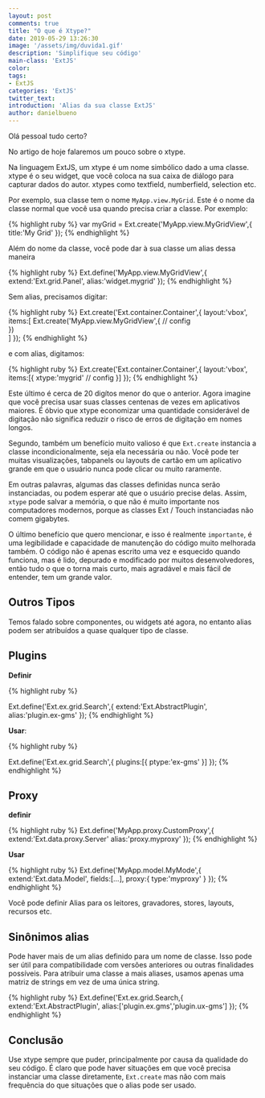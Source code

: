 ```yaml
---
layout: post
comments: true
title: "O que é Xtype?"
date: 2019-05-29 13:26:30
image: '/assets/img/duvida1.gif'
description: 'Simplifique seu código'
main-class: 'ExtJS'
color:
tags: 
- ExtJS
categories: 'ExtJS'
twitter_text:
introduction: 'Alias da sua classe ExtJS'
author: danielbueno
---
```


Olá pessoal tudo certo?

No artigo de hoje falaremos um pouco sobre o xtype.

Na linguagem ExtJS, um xtype é um nome simbólico dado a uma classe. xtype é o seu widget, que você coloca na sua caixa de diálogo para capturar dados do autor. xtypes como textfield, numberfield, selection etc.

Por exemplo, sua classe tem o nome `MyApp.view.MyGrid`. Este é o nome da classe normal que você usa quando precisa criar a classe. Por exemplo:

{% highlight ruby %}
var myGrid = Ext.create('MyApp.view.MyGridView',{
   title:'My Grid' 
});
{% endhighlight %}

Além do nome da classe, você pode dar à sua classe um alias dessa maneira

{% highlight ruby %}
Ext.define('MyApp.view.MyGridView',{
     extend:'Ext.grid.Panel',
     alias:'widget.mygrid'
});
{% endhighlight %}

Sem alias, precisamos digitar:

{% highlight ruby %}
Ext.create('Ext.container.Container',{
     layout:'vbox', 
     items:[
        Ext.create('MyApp.view.MyGridView',{
            // config            
        })   
    ]
});
{% endhighlight %}

e com alias, digitamos:

{% highlight ruby %}
Ext.create('Ext.container.Container',{
     layout:'vbox',
     items:[{
        xtype:'mygrid'
        // config
    }]
});
{% endhighlight %}

Este último é cerca de 20 digítos menor do que o anterior. Agora imagine que você precisa usar suas classes centenas de vezes em aplicativos maiores. É óbvio que xtype economizar uma quantidade considerável de digitação não significa reduzir o risco de erros de digitação em nomes longos.

Segundo, também um benefício muito valioso é que `Ext.create` instancia a classe incondicionalmente, seja ela necessária ou não. Você pode ter muitas visualizações, tabpanels ou layouts de cartão em um aplicativo grande em que o usuário nunca pode clicar ou muito raramente.

Em outras palavras, algumas das classes definidas nunca serão instanciadas, ou podem esperar até que o usuário precise delas. Assim,    `xtype` pode salvar a memória, o que não é muito importante nos computadores modernos, porque as classes Ext / Touch instanciadas não comem gigabytes.

O último benefício que quero mencionar, e isso é realmente `importante`, é uma legibilidade e capacidade de manutenção do código muito melhorada também. O código não é apenas escrito uma vez e esquecido quando funciona, mas é lido, depurado e modificado por muitos desenvolvedores, então tudo o que o torna mais curto, mais agradável e mais fácil de entender, tem um grande valor.

## Outros Tipos

Temos falado sobre componentes, ou widgets até agora, no entanto alias podem ser atribuídos a quase qualquer tipo de classe.

## Plugins

**Definir**

{% highlight ruby %}
    
Ext.define('Ext.ex.grid.Search',{
     extend:'Ext.AbstractPlugin',
     alias:'plugin.ex-gms'
});
{% endhighlight %}

**Usar**:

{% highlight ruby %}
    
Ext.define('Ext.ex.grid.Search',{
     plugins:[{
        ptype:'ex-gms'
    }]
});
{% endhighlight %}

## Proxy

**definir**

{% highlight ruby %}
Ext.define('MyApp.proxy.CustomProxy',{
     extend:'Ext.data.proxy.Server'
     alias:'proxy.myproxy'
});
{% endhighlight %}

**Usar**

{% highlight ruby %}
Ext.define('MyApp.model.MyMode',{
     extend:'Ext.data.Model',
     fields:[...],
     proxy:{
        type:'myproxy'
    }
});
{% endhighlight %}

Você pode definir Alias para os leitores, gravadores, stores, layouts, recursos etc.

## Sinônimos alias

Pode haver mais de um alias definido para um nome de classe. Isso pode ser útil para compatibilidade com versões anteriores ou outras finalidades possíveis. Para atribuir uma classe a mais aliases, usamos apenas uma matriz de strings em vez de uma única string.

{% highlight ruby %}
Ext.define('Ext.ex.grid.Search,{
    extend:'Ext.AbstractPlugin',
    alias:['plugin.ex.gms','plugin.ux-gms']
});
{% endhighlight %}


## Conclusão

Use xtype sempre que puder, principalmente por causa da qualidade do seu código. É claro que pode haver situações em que você precisa instanciar uma classe diretamente, `Ext.create` mas não com mais frequência do que situações que o alias pode ser usado.
